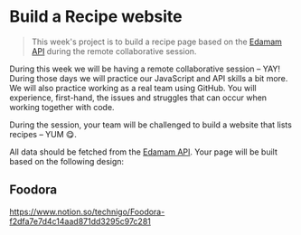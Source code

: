 # Build a Recipe website

> This week's project is to build a recipe page based on the [Edamam API](https://developer.edamam.com/edamam-docs-recipe-api) during the remote collaborative session.

During this week we will be having a remote collaborative session – YAY! During those days we will practice our JavaScript and API skills a bit more. We will also practice working as a real team using GitHub. You will experience, first-hand, the issues and struggles that can occur when working together with code.

During the session, your team will be challenged to build a website that lists recipes  – YUM 😋.

All data should be fetched from the [Edamam API](https://developer.edamam.com/edamam-docs-recipe-api). Your page will be built based on the following design:

## Foodora
https://www.notion.so/technigo/Foodora-f2dfa7e7d4c14aad871dd3295c97c281


